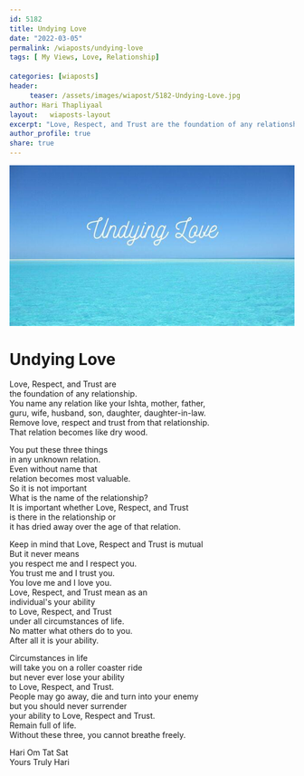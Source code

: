 ```yaml
---
id: 5182 
title: Undying Love
date: "2022-03-05"
permalink: /wiaposts/undying-love
tags: [ My Views, Love, Relationship]    

categories: [wiaposts] 
header:
     teaser: /assets/images/wiapost/5182-Undying-Love.jpg
author: Hari Thapliyaal 
layout:   wiaposts-layout
excerpt: "Love, Respect, and Trust are the foundation of any relationship. You name any relation like your Ishta, mother, father, guru, wife, husband, son, daughter, daughter-in-law. Remove love, respect and trust from that relationship. That relation becomes like dry wood. You"
author_profile: true 
share: true 
---
```

![Undying Love](/assets/images/wiapost/5182-Undying-Love.jpg)     
   
# Undying Love   
   
Love, Respect, and Trust are     
the foundation of any relationship.    
You name any relation like your Ishta, mother, father,     
guru, wife, husband, son, daughter, daughter-in-law.    
Remove love, respect and trust from that relationship.    
That relation becomes like dry wood.    
    
You put these three things     
in any unknown relation.    
Even without name that     
relation becomes most valuable.    
So it is not important     
What is the name of the relationship?    
It is important whether Love, Respect, and Trust     
is there in the relationship or     
it has dried away over the age of that relation.    
    
Keep in mind that Love, Respect and Trust is mutual    
But it never means     
you respect me and I respect you.    
You trust me and I trust you.     
You love me and I love you.    
Love, Respect, and Trust mean as an     
individual's your ability     
to Love, Respect, and Trust     
under all circumstances of life.     
No matter what others do to you.    
After all it is your ability.    
    
Circumstances in life     
will take you on a roller coaster ride     
but never ever lose your ability     
to Love, Respect, and Trust.     
People may go away, die and turn into your enemy     
but you should never surrender     
your ability to Love, Respect and Trust.    
Remain full of life.    
Without these three, you cannot breathe freely.    
    
Hari Om Tat Sat     
Yours Truly Hari    
